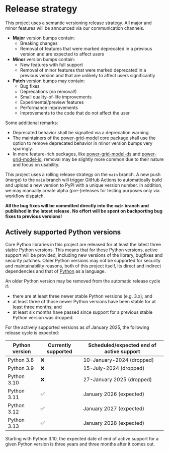 <!--
SPDX-FileCopyrightText: Contributors to the Power Grid Model project <powergridmodel@lfenergy.org>

SPDX-License-Identifier: MPL-2.0
-->

# Release strategy

This project uses a semantic versioning release strategy.
All major and minor features will be announced via our communication channels.

- **Major** version bumps contain:
  - Breaking changes
  - Removal of features that were marked deprecated in a previous version and are expected to affect users
- **Minor** version bumps contain:
  - New features with full support
  - Removal of minor features that were marked deprecated in a previous version
    and that are unlikely to affect users significantly
- **Patch** version bumps may contain:
  - Bug fixes
  - Deprecations (no removal!)
  - Small quality-of-life improvements
  - Experimental/preview features
  - Performance improvements
  - Improvements to the code that do not affect the user

Some additional remarks:

- Deprecated behavior shall be signalled via a deprecation warning.
- The maintainers of the [power-grid-model](https://github.com/PowerGridModel/power-grid-model)
  core package shall use the option to remove deprecated behavior in minor version bumps very sparingly.
- In more feature-rich packages, like [power-grid-model-ds](https://github.com/PowerGridModel/power-grid-model-ds)
  and [power-grid-model-io](https://github.com/PowerGridModel/power-grid-model-io), removal may be slightly more common
  due to their nature and focus on usability.

This project uses a rolling release strategy on the `main` branch.
A new push (merge) to the `main` branch will trigger GitHub Actions to automatically
build and upload a new version to PyPI with a unique version number. In
addition, we may manually create alpha (pre-)releases for testing purposes only
via workflow dispatch.

**All the bug fixes will be committed directly into the `main` branch and published in the latest release.**
**No effort will be spent on backporting bug fixes to previous versions!**

## Actively supported Python versions

Core Python libraries in this project are released for at least the latest three stable Python versions.
This means that for these Python versions, active support will be provided,
including new versions of the library, bugfixes and security patches.
Older Python versions may not be supported for security and maintainability reasons,
both of this project itself, its direct and indirect dependencies
and that of [Python](https://devguide.python.org/versions/) as a language.

An older Python version may be removed from the automatic release cycle if:

- there are at least three newer stable Python versions (e.g. 3.x); and
- at least three of those newer Python versions have been stable for at least three months; and
- at least six months have passed since support for a previous stable Python version was dropped.

For the actively supported versions as of January 2025, the following release cycle is expected:

| Python version | Currently supported | Scheduled/expected end of active support |
| -------------- | ------------------- | ---------------------------------------- |
| Python 3.8     | &#10060;            | 10-January-2024 (dropped)                |
| Python 3.9     | &#10060;            | 15-July-2024 (dropped)                   |
| Python 3.10    | &#10060;            | 27-January 2025 (dropped)                |
| Python 3.11    | &#9989;             | January 2026 (expected)                  |
| Python 3.12    | &#9989;             | January 2027 (expected)                  |
| Python 3.13    | &#9989;             | January 2028 (expected)                  |

Starting with Python 3.10, the expected date of end of active support for a given Python version
is three years and three months after it comes out.

